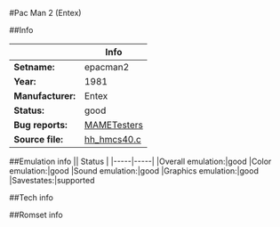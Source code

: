 #Pac Man 2 (Entex)

##Info

||Info|
|-----|-----|
|**Setname:**|epacman2
|**Year:**|1981
|**Manufacturer:**|Entex
|**Status:**|good
|**Bug reports:**|[MAMETesters](http://mametesters.org/view_all_set.php?type=1&temporary=y&search=hh_hmcs40.c)
|**Source file:**|[hh_hmcs40.c](https://github.com/mamedev/mame/blob/master/src/mess/drivers/hh_hmcs40.c)

##Emulation info
|| Status |
|-----|-----|
|Overall emulation:|good
|Color emulation:|good
|Sound emulation:|good
|Graphics emulation:|good
|Savestates:|supported

##Tech info

##Romset info

<!--- START OF EDITED COMMENT DO NOT TOUCH TEXT ABOVE-->

